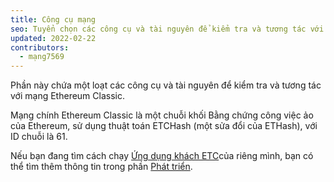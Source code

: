 ```yaml
---
title: Công cụ mạng
seo: Tuyển chọn các công cụ và tài nguyên để kiểm tra và tương tác với mạng Ethereum Classic. Điểm cuối RPC, Trình khám phá chuỗi khối và Giám sát mạng.
updated: 2022-02-22
contributors:
  - mạng7569
---
```


Phần này chứa một loạt các công cụ và tài nguyên để kiểm tra và tương tác với mạng Ethereum Classic.

Mạng chính Ethereum Classic là một chuỗi khối Bằng chứng công việc ảo của Ethereum, sử dụng thuật toán ETCHash (một sửa đổi của ETHash), với ID chuỗi là 61.

Nếu bạn đang tìm cách chạy [Ứng dụng khách ETC](/development/clients)của riêng mình, bạn có thể tìm thêm thông tin trong phần [Phát triển](/development).
